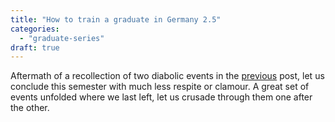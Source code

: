 ```yaml
---
title: "How to train a graduate in Germany 2.5"
categories: 
  - "graduate-series"
draft: true
---
```


Aftermath of a recollection of two diabolic events in the [previous](https://witfulmadrasi.wordpress.com/2021/03/11/how-to-train-a-graduate-in-germany-2-4/) post, let us conclude this semester with much less respite or clamour. A great set of events unfolded where we last left, let us crusade through them one after the other.
